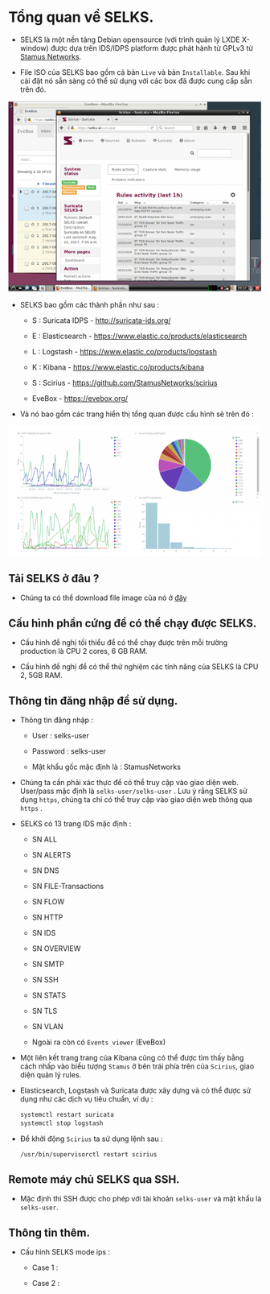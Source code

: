 # Tổng quan về SELKS.

- SELKS là một nền tảng Debian opensource (với trình quản lý LXDE X-window) được dựa trên IDS/IDPS platform được phát hành từ GPLv3 từ [Stamus Networks](https://www.stamus-networks.com).

- File ISO của SELKS bao gồm cả bản `Live` và bản `Installable`. Sau khi cài đặt nó sẵn sàng có thể sử dụng với các box đã được cung cấp sẵn trên đó.

![selks-1](/Images/selks-1.png)

- SELKS bao gồm các thành phần như sau :

    - S : Suricata IDPS - http://suricata-ids.org/

    - E : Elasticsearch - https://www.elastic.co/products/elasticsearch

    - L : Logstash - https://www.elastic.co/products/logstash

    - K : Kibana - https://www.elastic.co/products/kibana

    - S : Scirius - https://github.com/StamusNetworks/scirius

    - EveBox - https://evebox.org/

- Và nó bao gồm các trang hiển thị tổng quan được cấu hình sẽ trên đó :

![selks-2](/Images/selks-2.png)

## Tải SELKS ở đâu ?

- Chúng ta có thể download file image của nó ở [đây](https://www.stamus-networks.com/open-source/#selks)

## Cấu hình phần cứng để có thể chạy được SELKS.

- Cấu hình đề nghị tối thiểu để có thể chạy được trên mỗi trường production là CPU 2 cores, 6 GB RAM.

- Cấu hình đề nghị để có thể thử nghiệm các tính năng của SELKS là CPU 2, 5GB RAM.

## Thông tin đăng nhập để sử dụng.

- Thông tin đăng nhập :

    - User : selks-user

    - Password : selks-user

    - Mật khẩu gốc mặc định là : StamusNetworks

- Chúng ta cần phải xác thực để có thể truy cập vào giao diện web. User/pass mặc định là `selks-user/selks-user` . Lưu ý rằng SELKS sử dụng `https`, chúng ta chỉ có thể truy cập vào giao diện web thông qua `https` .

- SELKS có 13 trang IDS mặc định :

    - SN ALL

    - SN ALERTS

    - SN DNS

    - SN FILE-Transactions

    - SN FLOW

    - SN HTTP

    - SN IDS

    - SN OVERVIEW

    - SN SMTP

    - SN SSH

    - SN STATS

    - SN TLS

    - SN VLAN

    - Ngoài ra còn có `Events viewer` (EveBox)

- Một liên kết trang trang của Kibana cũng có thể được tìm thấy bằng cách nhấp vào biểu tượng `Stamus` ở bên trái phía trên của `Scirius`, giao diện quản lý rules.

- Elasticsearch, Logstash và Suricata được xây dựng và có thể được sử dụng như các dịch vụ tiêu chuẩn, ví dụ :

    ```sh
    systemctl restart suricata 
    systemctl stop logstash
    ```

- Để khởi động `Scirius` ta sử dụng lệnh sau :

    ```sh
    /usr/bin/supervisorctl restart scirius
    ```

## Remote máy chủ SELKS qua SSH.

- Mặc định thì SSH được cho phép với tài khoản `selks-user` và mật khẩu là `selks-user`.

## Thông tin thêm.

- Cấu hình SELKS mode ips :

    - Case 1 : 

    - Case 2 : 